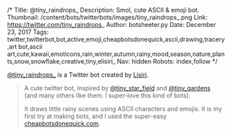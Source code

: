 /*
Title: @tiny_raindrops_
Description: Smol, cute ASCII & emoji bot.
Thumbnail: /content/bots/twitterbots/images/tiny_raindrops_.png
Link: https://twitter.com/tiny_raindrops_
Author: botsheeter.py
Date: December 23, 2017
Tags: twitter,twitterbot,bot,active,emoji,cheapbotsdonequick,ascii,drawing,tracery,art bot,ascii art,cute,kawaii,emoticons,rain,winter,autumn,rainy,mood,season,nature,plants,snow,snowflake,creative,tiny,elisiri_
Nav: hidden
Robots: index,follow
*/

[@tiny_raindrops_](https://twitter.com/tiny_raindrops_) is a Twitter bot created by [Lisiri](https://twitter.com/elisiri_). 


> A cute twitter bot, inspired by [@tiny_star_field](/bots/twitterbots/tiny_star_field/) and [@tiny_gardens](/bots/twitterbots/tiny_star_field/) (and many others like them. I super-love this kind of bots).
>
> It draws little rainy scenes using ASCII characters and emojis. It is my first try at making bots, and I used the super-easy [cheapbotsdonequick.com](https://cheapbotsdonequick.com/).
